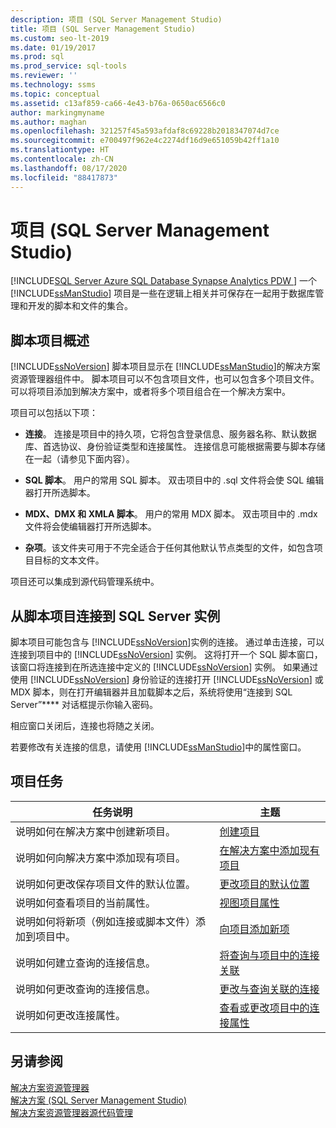 ```yaml
---
description: 项目 (SQL Server Management Studio)
title: 项目 (SQL Server Management Studio)
ms.custom: seo-lt-2019
ms.date: 01/19/2017
ms.prod: sql
ms.prod_service: sql-tools
ms.reviewer: ''
ms.technology: ssms
ms.topic: conceptual
ms.assetid: c13af859-ca66-4e43-b76a-0650ac6566c0
author: markingmyname
ms.author: maghan
ms.openlocfilehash: 321257f45a593afdaf8c69228b2018347074d7ce
ms.sourcegitcommit: e700497f962e4c2274df16d9e651059b42ff1a10
ms.translationtype: HT
ms.contentlocale: zh-CN
ms.lasthandoff: 08/17/2020
ms.locfileid: "88417873"
---
```

# <a name="projects-sql-server-management-studio"></a>项目 (SQL Server Management Studio)
[!INCLUDE[SQL Server Azure SQL Database Synapse Analytics PDW ](../../includes/applies-to-version/sql-asdb-asdbmi-asa-pdw.md)]
一个 [!INCLUDE[ssManStudio](../../includes/ssmanstudio-md.md)] 项目是一些在逻辑上相关并可保存在一起用于数据库管理和开发的脚本和文件的集合。  
  
## <a name="script-project-overview"></a>脚本项目概述  
[!INCLUDE[ssNoVersion](../../includes/ssnoversion-md.md)] 脚本项目显示在 [!INCLUDE[ssManStudio](../../includes/ssmanstudio-md.md)]的解决方案资源管理器组件中。 脚本项目可以不包含项目文件，也可以包含多个项目文件。 可以将项目添加到解决方案中，或者将多个项目组合在一个解决方案中。  
  
项目可以包括以下项：  
  
-   **连接**。 连接是项目中的持久项，它将包含登录信息、服务器名称、默认数据库、首选协议、身份验证类型和连接属性。 连接信息可能根据需要与脚本存储在一起（请参见下面内容）。  
  
-   **SQL 脚本**。 用户的常用 SQL 脚本。 双击项目中的 .sql 文件将会使 SQL 编辑器打开所选脚本。  
  
-   **MDX、DMX 和 XMLA 脚本**。 用户的常用 MDX 脚本。 双击项目中的 .mdx 文件将会使编辑器打开所选脚本。  
  
-   **杂项**。该文件夹可用于不完全适合于任何其他默认节点类型的文件，如包含项目目标的文本文件。  
  
项目还可以集成到源代码管理系统中。  
  
## <a name="connecting-to-an-instance-of-sql-server-from-a-script-project"></a>从脚本项目连接到 SQL Server 实例  
脚本项目可能包含与 [!INCLUDE[ssNoVersion](../../includes/ssnoversion-md.md)]实例的连接。 通过单击连接，可以连接到项目中的 [!INCLUDE[ssNoVersion](../../includes/ssnoversion-md.md)] 实例。 这将打开一个 SQL 脚本窗口，该窗口将连接到在所选连接中定义的 [!INCLUDE[ssNoVersion](../../includes/ssnoversion-md.md)] 实例。 如果通过使用 [!INCLUDE[ssNoVersion](../../includes/ssnoversion-md.md)] 身份验证的连接打开 [!INCLUDE[ssNoVersion](../../includes/ssnoversion-md.md)] 或 MDX 脚本，则在打开编辑器并且加载脚本之后，系统将使用“连接到 SQL Server”**** 对话框提示你输入密码。  
  
相应窗口关闭后，连接也将随之关闭。  
  
若要修改有关连接的信息，请使用 [!INCLUDE[ssManStudio](../../includes/ssmanstudio-md.md)]中的属性窗口。  
  
## <a name="project-tasks"></a>项目任务  
  
|任务说明|主题|  
|--------------------|---------|  
|说明如何在解决方案中创建新项目。|[创建项目](../../ssms/solution/create-a-project.md)|  
|说明如何向解决方案中添加现有项目。|[在解决方案中添加现有项目](../../ssms/solution/add-an-existing-project-to-a-solution.md)|  
|说明如何更改保存项目文件的默认位置。|[更改项目的默认位置](../../ssms/solution/change-the-default-location-for-projects.md)|  
|说明如何查看项目的当前属性。|[视图项目属性](../../ssms/solution/view-project-properties.md)|  
|说明如何将新项（例如连接或脚本文件）添加到项目中。|[向项目添加新项](../../ssms/solution/add-new-items-to-a-project.md)|  
|说明如何建立查询的连接信息。|[将查询与项目中的连接关联](../../ssms/solution/associate-a-query-with-a-connection-in-a-project.md)|  
|说明如何更改查询的连接信息。|[更改与查询关联的连接](../../ssms/solution/change-the-connection-associated-with-a-query.md)|  
|说明如何更改连接属性。|[查看或更改项目中的连接属性](../../ssms/solution/view-or-change-the-properties-of-a-connection-in-a-project.md)|  
  
## <a name="see-also"></a>另请参阅  
[解决方案资源管理器](../../ssms/solution/solution-explorer.md)  
[解决方案 (SQL Server Management Studio)](../../ssms/solution/solutions-sql-server-management-studio.md)  
[解决方案资源管理器源代码管理](https://docs.microsoft.com/sql/ssms/solution/solution-explorer)  
  
